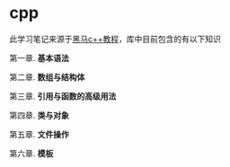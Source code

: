 # cpp

此学习笔记来源于[黑马c++教程](https://www.bilibili.com/video/BV1et411b73Z?p=56)，库中目前包含的有以下知识

第一章. **基本语法**

第二章. **数组与结构体**

第三章. **引用与函数的高级用法**

第四章. **类与对象**

第五章. **文件操作**

第六章. **模板**
